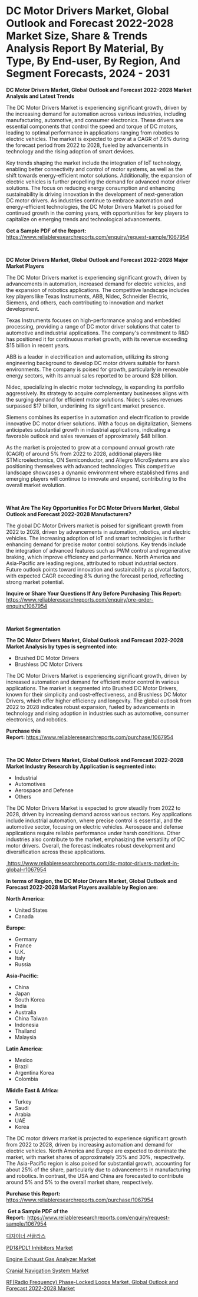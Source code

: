 <p><h1>DC Motor Drivers Market, Global Outlook and Forecast 2022-2028 Market Size, Share & Trends Analysis Report By Material, By Type, By End-user, By Region, And Segment Forecasts, 2024 - 2031</h1></p><p><strong>DC Motor Drivers Market, Global Outlook and Forecast 2022-2028 Market Analysis and Latest Trends</strong></p>
<p><p>The DC Motor Drivers Market is experiencing significant growth, driven by the increasing demand for automation across various industries, including manufacturing, automotive, and consumer electronics. These drivers are essential components that control the speed and torque of DC motors, leading to optimal performance in applications ranging from robotics to electric vehicles. The market is expected to grow at a CAGR of 7.6% during the forecast period from 2022 to 2028, fueled by advancements in technology and the rising adoption of smart devices.</p><p>Key trends shaping the market include the integration of IoT technology, enabling better connectivity and control of motor systems, as well as the shift towards energy-efficient motor solutions. Additionally, the expansion of electric vehicles is further propelling the demand for advanced motor driver solutions. The focus on reducing energy consumption and enhancing sustainability is driving innovation in the development of next-generation DC motor drivers. As industries continue to embrace automation and energy-efficient technologies, the DC Motor Drivers Market is poised for continued growth in the coming years, with opportunities for key players to capitalize on emerging trends and technological advancements.</p></p>
<p><strong>Get a Sample PDF of the Report:&nbsp;</strong> <a href="https://www.reliableresearchreports.com/enquiry/request-sample/1067954">https://www.reliableresearchreports.com/enquiry/request-sample/1067954</a></p>
<p>&nbsp;</p>
<p><strong>DC Motor Drivers Market, Global Outlook and Forecast 2022-2028 Major Market Players</strong></p>
<p><p>The DC Motor Drivers market is experiencing significant growth, driven by advancements in automation, increased demand for electric vehicles, and the expansion of robotics applications. The competitive landscape includes key players like Texas Instruments, ABB, Nidec, Schneider Electric, Siemens, and others, each contributing to innovation and market development.</p><p>Texas Instruments focuses on high-performance analog and embedded processing, providing a range of DC motor driver solutions that cater to automotive and industrial applications. The company's commitment to R&D has positioned it for continuous market growth, with its revenue exceeding $15 billion in recent years.</p><p>ABB is a leader in electrification and automation, utilizing its strong engineering background to develop DC motor drivers suitable for harsh environments. The company is poised for growth, particularly in renewable energy sectors, with its annual sales reported to be around $28 billion.</p><p>Nidec, specializing in electric motor technology, is expanding its portfolio aggressively. Its strategy to acquire complementary businesses aligns with the surging demand for efficient motor solutions. Nidec's sales revenues surpassed $17 billion, underlining its significant market presence.</p><p>Siemens combines its expertise in automation and electrification to provide innovative DC motor driver solutions. With a focus on digitalization, Siemens anticipates substantial growth in industrial applications, indicating a favorable outlook and sales revenues of approximately $48 billion.</p><p>As the market is projected to grow at a compound annual growth rate (CAGR) of around 5% from 2022 to 2028, additional players like STMicroelectronics, ON Semiconductor, and Allegro MicroSystems are also positioning themselves with advanced technologies. This competitive landscape showcases a dynamic environment where established firms and emerging players will continue to innovate and expand, contributing to the overall market evolution.</p></p>
<p>&nbsp;</p>
<p><strong>What Are The Key Opportunities For DC Motor Drivers Market, Global Outlook and Forecast 2022-2028 Manufacturers?</strong></p>
<p><p>The global DC Motor Drivers market is poised for significant growth from 2022 to 2028, driven by advancements in automation, robotics, and electric vehicles. The increasing adoption of IoT and smart technologies is further enhancing demand for precise motor control solutions. Key trends include the integration of advanced features such as PWM control and regenerative braking, which improve efficiency and performance. North America and Asia-Pacific are leading regions, attributed to robust industrial sectors. Future outlook points toward innovation and sustainability as pivotal factors, with expected CAGR exceeding 8% during the forecast period, reflecting strong market potential.</p></p>
<p><strong>Inquire or Share Your Questions If Any Before Purchasing This Report:</strong> <a href="https://www.reliableresearchreports.com/enquiry/pre-order-enquiry/1067954">https://www.reliableresearchreports.com/enquiry/pre-order-enquiry/1067954</a></p>
<p>&nbsp;</p>
<p><strong>Market Segmentation</strong></p>
<p><strong>The DC Motor Drivers Market, Global Outlook and Forecast 2022-2028 Market Analysis by types is segmented into:</strong></p>
<p><ul><li>Brushed DC Motor Drivers</li><li>Brushless DC Motor Drivers</li></ul></p>
<p><p>The DC Motor Drivers Market is experiencing significant growth, driven by increased automation and demand for efficient motor control in various applications. The market is segmented into Brushed DC Motor Drivers, known for their simplicity and cost-effectiveness, and Brushless DC Motor Drivers, which offer higher efficiency and longevity. The global outlook from 2022 to 2028 indicates robust expansion, fueled by advancements in technology and rising adoption in industries such as automotive, consumer electronics, and robotics.</p></p>
<p><strong>Purchase this Report:&nbsp;</strong><a href="https://www.reliableresearchreports.com/purchase/1067954">https://www.reliableresearchreports.com/purchase/1067954</a></p>
<p>&nbsp;</p>
<p><strong>The DC Motor Drivers Market, Global Outlook and Forecast 2022-2028 Market Industry Research by Application is segmented into:</strong></p>
<p><ul><li>Industrial</li><li>Automotives</li><li>Aerospace and Defense</li><li>Others</li></ul></p>
<p><p>The DC Motor Drivers Market is expected to grow steadily from 2022 to 2028, driven by increasing demand across various sectors. Key applications include industrial automation, where precise control is essential, and the automotive sector, focusing on electric vehicles. Aerospace and defense applications require reliable performance under harsh conditions. Other industries also contribute to the market, emphasizing the versatility of DC motor drivers. Overall, the forecast indicates robust development and diversification across these applications.</p></p>
<p><a href="https://www.reliableresearchreports.com/dc-motor-drivers-market-in-global-r1067954">&nbsp;https://www.reliableresearchreports.com/dc-motor-drivers-market-in-global-r1067954</a></p>
<p><strong>In terms of Region, the DC Motor Drivers Market, Global Outlook and Forecast 2022-2028 Market Players available by Region are:</strong></p>
<p>
    <p> <strong> North America: </strong>
        <ul>
            <li>United States</li>
            <li>Canada</li>
        </ul>
        </p> 
    <p> <strong> Europe: </strong>
        <ul>
            <li>Germany</li>
            <li>France</li>
            <li>U.K.</li>
            <li>Italy</li>
            <li>Russia</li>
        </ul>
        </p> 
    <p> <strong> Asia-Pacific: </strong>
        <ul>
            <li>China</li>
            <li>Japan</li>
            <li>South Korea</li>
            <li>India</li>
            <li>Australia</li>
            <li>China Taiwan</li>
            <li>Indonesia</li>
            <li>Thailand</li>
            <li>Malaysia</li>
        </ul>
        </p> 
    <p> <strong> Latin America: </strong>
        <ul>
            <li>Mexico</li>
            <li>Brazil</li>
            <li>Argentina Korea</li>
            <li>Colombia</li>
        </ul>
        </p> 
    <p> <strong> Middle East & Africa: </strong>
        <ul>
            <li>Turkey</li>
            <li>Saudi</li>
            <li>Arabia</li>
            <li>UAE</li>
            <li>Korea</li>
        </ul>
    </p>
    </p>
<p><p>The DC motor drivers market is projected to experience significant growth from 2022 to 2028, driven by increasing automation and demand for electric vehicles. North America and Europe are expected to dominate the market, with market shares of approximately 35% and 30%, respectively. The Asia-Pacific region is also poised for substantial growth, accounting for about 25% of the share, particularly due to advancements in manufacturing and robotics. In contrast, the USA and China are forecasted to contribute around 5% and 5% to the overall market share, respectively.</p></p>
<p><strong>Purchase this Report: </strong><a href="https://www.reliableresearchreports.com/purchase/1067954">https://www.reliableresearchreports.com/purchase/1067954</a></p>
<p>&nbsp;<strong>Get a Sample PDF of the Report:&nbsp;&nbsp;</strong><a href="https://www.reliableresearchreports.com/enquiry/request-sample/1067954">https://www.reliableresearchreports.com/enquiry/request-sample/1067954</a></p>
<p><strong></strong></p>
<p><p><a href="https://medium.com/@kelvinfeenrey98677/%EB%94%94%EC%9E%90%EC%9D%B4%EB%84%88-%EC%84%A0%EA%B8%80%EB%9D%BC%EC%8A%A4-%EC%8B%9C%EC%9E%A5-2024%EB%85%84%EB%B6%80%ED%84%B0-2031%EB%85%84%EA%B9%8C%EC%A7%80%EC%9D%98-%EC%82%B0%EC%97%85-%ED%8A%B8%EB%A0%8C%EB%93%9C-%EB%B0%8F-%EC%A0%84%EB%A7%9D-0b526a7beffa">디자이너 선글라스</a></p><p><a href="https://issuu.com/reportprime-2/docs/pd1pdl1-inhibitors-market-size-2030_07a06663e57b53">PD1&PDL1 Inhibitors Market</a></p><p><a href="https://issuu.com/reportprime-2/docs/engine-exhaust-gas-analyzer-market-_93e0e8c0ea9635">Engine Exhaust Gas Analyzer Market</a></p><p><a href="https://www.linkedin.com/pulse/global-perspectives-cranial-navigation-system-market-trends-challenges-h6jof?trackingId=VdA9VULWTkyZNTAfBbYv9g%3D%3D">Cranial Navigation System Market</a></p><p><a href="https://github.com/gulaimolin/Market-Research-Report-List-6/blob/main/rfradio-frequency-phase-locked-loops-market-global-outlook-and-forecast-2022-2028-market.md">RF(Radio Frequency) Phase-Locked Loops Market, Global Outlook and Forecast 2022-2028 Market</a></p></p>